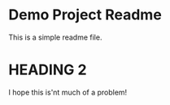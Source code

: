 # Demo Project Readme

This is a simple readme file.

# HEADING 2
I hope this is'nt much of a problem!